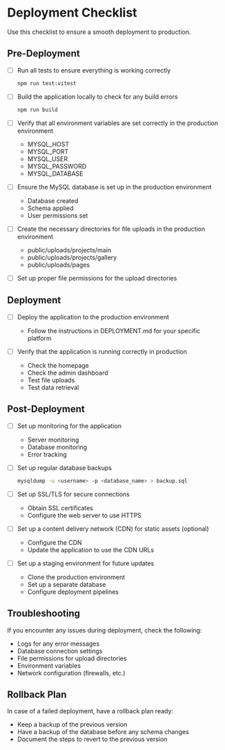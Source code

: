 # Deployment Checklist

Use this checklist to ensure a smooth deployment to production.

## Pre-Deployment

- [ ] Run all tests to ensure everything is working correctly
  ```bash
  npm run test:vitest
  ```

- [ ] Build the application locally to check for any build errors
  ```bash
  npm run build
  ```

- [ ] Verify that all environment variables are set correctly in the production environment
  - MYSQL_HOST
  - MYSQL_PORT
  - MYSQL_USER
  - MYSQL_PASSWORD
  - MYSQL_DATABASE

- [ ] Ensure the MySQL database is set up in the production environment
  - Database created
  - Schema applied
  - User permissions set

- [ ] Create the necessary directories for file uploads in the production environment
  - public/uploads/projects/main
  - public/uploads/projects/gallery
  - public/uploads/pages

- [ ] Set up proper file permissions for the upload directories

## Deployment

- [ ] Deploy the application to the production environment
  - Follow the instructions in DEPLOYMENT.md for your specific platform

- [ ] Verify that the application is running correctly in production
  - Check the homepage
  - Check the admin dashboard
  - Test file uploads
  - Test data retrieval

## Post-Deployment

- [ ] Set up monitoring for the application
  - Server monitoring
  - Database monitoring
  - Error tracking

- [ ] Set up regular database backups
  ```bash
  mysqldump -u <username> -p <database_name> > backup.sql
  ```

- [ ] Set up SSL/TLS for secure connections
  - Obtain SSL certificates
  - Configure the web server to use HTTPS

- [ ] Set up a content delivery network (CDN) for static assets (optional)
  - Configure the CDN
  - Update the application to use the CDN URLs

- [ ] Set up a staging environment for future updates
  - Clone the production environment
  - Set up a separate database
  - Configure deployment pipelines

## Troubleshooting

If you encounter any issues during deployment, check the following:

- Logs for any error messages
- Database connection settings
- File permissions for upload directories
- Environment variables
- Network configuration (firewalls, etc.)

## Rollback Plan

In case of a failed deployment, have a rollback plan ready:

- Keep a backup of the previous version
- Have a backup of the database before any schema changes
- Document the steps to revert to the previous version
